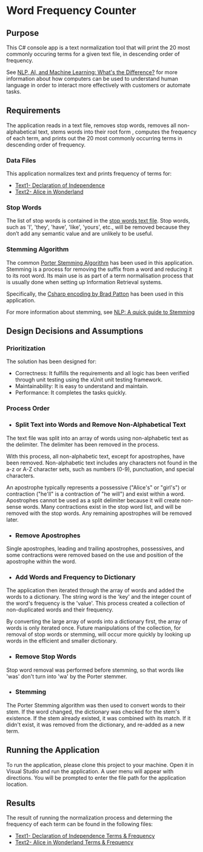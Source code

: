 # Word Frequency Counter

## Purpose

This C# console app is a text normalization tool that will print the 20 most commonly occuring terms for a given text file, in descending order of frequency. 

See [NLP, AI, and Machine Learning: What's the Difference?](https://monkeylearn.com/blog/nlp-ai/#:~:text=Natural%20Language%20Processing%20(NLP)%20is,grammar%20checking%2C%20or%20topic%20classification.) for more information about how computers can be used to understand human language in order to interact more effectively with customers or automate tasks.  

## Requirements

The application reads in a text file, removes stop words, removes all non-alphabetical text, stems words into their root form , computes the frequency of each term, and prints out the 20 most commonly occurring terms in descending order of frequency.

### Data Files

This application normalizes text and prints frequency of terms for:
- [Text1- Declaration of Independence](./word-frequency/Data/Text1.txt)
- [Text2- Alice in Wonderland](./word-frequency/Data/Text2.txt)

### Stop Words

The list of stop words is contained in the [stop words text file](./word-frequency/Data/stopwords.txt).  Stop words, such as 'I', 'they', 'have', 'like', 'yours', etc., will be removed because they don’t add any semantic value and are unlikely to be useful.

### Stemming Algorithm

The common [Porter Stemming Algorithm](https://tartarus.org/martin/PorterStemmer/) has been used in this application. Stemming is a process for removing the suffix from a word and reducing it to its root word. Its main use is as part of a term normalisation process that is usually done when setting up Information Retrieval systems.

Specifically, the [Csharp encoding by Brad Patton](https://tartarus.org/martin/PorterStemmer/csharp3.txt) has been used in this application.

For more information about stemming, see [NLP: A quick guide to Stemming](https://medium.com/@tusharsri/nlp-a-quick-guide-to-stemming-60f1ca5db49e)

## Design Decisions and Assumptions

### Prioritization

The solution has been designed for:
- Correctness: It fulfills the requirements and all logic has been verified through unit testing using the xUnit unit testing framework.
- Maintainability: It is easy to understand and maintain.
- Performance: It completes the tasks quickly.

### Process Order
 
- ### Split Text into Words and Remove Non-Alphabetical Text

The text file was split into an array of words using non-alphabetic text as the delimiter.  The delimiter has been removed in the process.

With this process, all non-alphabetic text, except for apostrophes, have been removed.  Non-alphabetic text includes any characters not found in the a-z or A-Z character sets, such as numbers (0-9), punctuation, and special characters.  

An apostrophe typically represents a possessive ("Alice's" or "girl's") or contraction ("he'll" is a contraction of "he will") and exist within a word.  Apostrophes cannot be used as a split delimiter because it will create non-sense words.  Many contractions exist in the stop word list, and will be removed with the stop words.  Any remaining apostrophes will be removed later.   

- ### Remove Apostrophes

Single apostrophes, leading and trailing apostrophes, possessives, and some contractions were removed based on the use and position of the apostrophe within the word.

- ### Add Words and Frequency to Dictionary 

The application then iterated through the array of words and added the words to a dictionary.  The string word is the 'key' and the integer count of the word's frequency is the 'value'.  This process created a collection of non-duplicated words and their frequency.  

By converting the large array of words into a dictionary first, the array of words is only iterated once.  Future manipulations of the collection, for removal of stop words or stemming, will occur more quickly by looking up words in the efficient and smaller dictionary.

- ### Remove Stop Words

Stop word removal was performed before stemming, so that words like 'was' don't turn into 'wa' by the Porter stemmer. 

- ### Stemming

The Porter Stemming algorithm was then used to convert words to their stem.  If the word changed, the dictionary was checked for the stem's existence.  If the stem already existed, it was combined with its match.  If it didn't exist, it was removed from the dictionary, and re-added as a new term.

## Running the Application

To run the application, please clone this project to your machine.  Open it in Visual Studio and run the application.  A user menu will appear with directions.  You will be prompted to enter the file path for the application location.

## Results

The result of running the normalization process and determing the frequency of each term can be found in the following files:
- [Text1- Declaration of Independence Terms & Frequency](./word-frequency/Data/Text1frequency.txt)
- [Text2- Alice in Wonderland Terms & Frequency](./word-frequency/Data/Text2frequency.txt)
